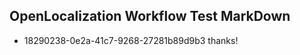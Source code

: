 ## OpenLocalization Workflow Test MarkDown
* 18290238-0e2a-41c7-9268-27281b89d9b3 thanks!

<!--HONumber=Aug16_HO1-->


